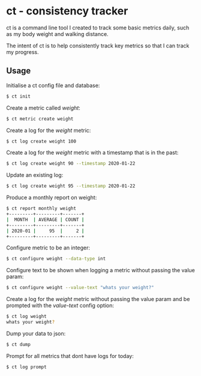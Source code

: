 # ct - consistency tracker

ct is a command line tool I created to track some basic metrics daily, such as my body weight and walking distance.

The intent of ct is to help consistently track key metrics so that I can track my progress.

## Usage

Initialise a ct config file and database:

```bash
$ ct init
```

Create a metric called _weight_:
```bash
$ ct metric create weight
```

Create a log for the _weight_ metric:

```bash
$ ct log create weight 100
```

Create a log for the _weight_ metric with a timestamp that is in the past:

```bash
$ ct log create weight 90 --timestamp 2020-01-22 
```

Update an existing log:

```bash
$ ct log create weight 95 --timestamp 2020-01-22 
```

Produce a monthly report on weight:

```bash
$ ct report monthly weight
+---------+---------+-------+
|  MONTH  | AVERAGE | COUNT |
+---------+---------+-------+
| 2020-01 |     95  |     2 |
+---------+---------+-------+
```

Configure metric to be an integer:

```bash
$ ct configure weight --data-type int
```

Configure text to be shown when logging a metric without passing the value param:

```bash
$ ct configure weight --value-text "whats your weight?"
```

Create a log for the _weight_ metric without passing the value param and be prompted with the _value-text_ config option:

```bash
$ ct log weight
whats your weight? 
```

Dump your data to json:

```bash
$ ct dump
```

Prompt for all metrics that dont have logs for today:

```bash
$ ct log prompt
```
